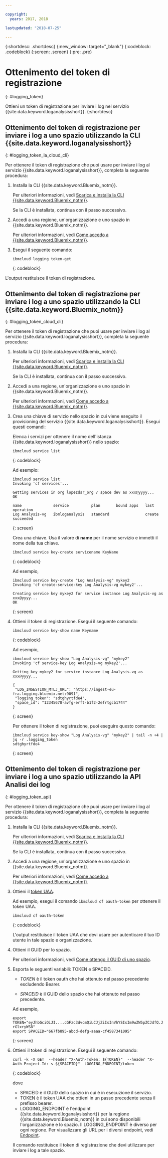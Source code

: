 ```yaml
---

copyright:
  years: 2017, 2018

lastupdated: "2018-07-25"

---
```


{:shortdesc: .shortdesc}
{:new_window: target="_blank"}
{:codeblock: .codeblock}
{:screen: .screen}
{:pre: .pre}


# Ottenimento del token di registrazione
{: #logging_token}

Ottieni un token di registrazione per inviare i log nel servizio {{site.data.keyword.loganalysisshort}}. 
{:shortdesc}


## Ottenimento del token di registrazione per inviare i log a uno spazio utilizzando la CLI {{site.data.keyword.loganalysisshort}} 
{: #logging_token_la_cloud_cli}

Per ottenere il token di registrazione che puoi usare per inviare i log al servizio {{site.data.keyword.loganalysisshort}}, completa la seguente procedura:

1. Installa la CLI {{site.data.keyword.Bluemix_notm}}.

   Per ulteriori informazioni, vedi [Scarica e installa la CLI {{site.data.keyword.Bluemix_notm}}](/docs/cli/index.html#overview).
   
   Se la CLI è installata, continua con il passo successivo.
    
2. Accedi a una regione, un'organizzazione e uno spazio in {{site.data.keyword.Bluemix_notm}}. 

    Per ulteriori informazioni, vedi [Come accedo a {{site.data.keyword.Bluemix_notm}}](/docs/services/CloudLogAnalysis/qa/cli_qa.html#login).
	
3. Esegui il seguente comando:

    ```
	ibmcloud logging token-get
	```
	{: codeblock}

L'output restituisce il token di registrazione.


## Ottenimento del token di registrazione per inviare i log a uno spazio utilizzando la CLI {{site.data.keyword.Bluemix_notm}} 
{: #logging_token_cloud_cli}

Per ottenere il token di registrazione che puoi usare per inviare i log al servizio {{site.data.keyword.loganalysisshort}}, completa la seguente procedura:

1. Installa la CLI {{site.data.keyword.Bluemix_notm}}.

   Per ulteriori informazioni, vedi [Scarica e installa la CLI {{site.data.keyword.Bluemix_notm}}](/docs/cli/index.html#overview).
   
   Se la CLI è installata, continua con il passo successivo.
    
2. Accedi a una regione, un'organizzazione e uno spazio in {{site.data.keyword.Bluemix_notm}}. 

    Per ulteriori informazioni, vedi [Come accedo a {{site.data.keyword.Bluemix_notm}}](/docs/services/CloudLogAnalysis/qa/cli_qa.html#login).
	
3. Crea una chiave di servizio nello spazio in cui viene eseguito il provisioning del servizio {{site.data.keyword.loganalysisshort}}. Esegui questi comandi:

    Elenca i servizi per ottenere il nome dell'istanza {{site.data.keyword.loganalysisshort}} nello spazio:
	
    ```
	ibmcloud service list
	```
	{: codeblock}
	
	Ad esempio:
	
	```
	ibmcloud service list
    Invoking 'cf services'...

    Getting services in org lopezdsr_org / space dev as xxx@yyyy...
    OK

    name              service          plan       bound apps   last operation
    Log Analysis-vg   ibmloganalysis   standard                create succeeded
    ```
	{: screen}
	
	Crea una chiave. Usa il valore di **name** per il nome servizio e immetti il nome della tua chiave.
	
	```
	ibmcloud service key-create servicename KeyName 
	```
	{: codeblock}
	
	Ad esempio,
	
	```
	ibmcloud service key-create "Log Analysis-vg" mykey2
    Invoking 'cf create-service-key Log Analysis-vg mykey2'...

    Creating service key mykey2 for service instance Log Analysis-vg as xxx@yyyy...
    OK
    ```
	{: screen}
	
4. Ottieni il token di registrazione. Esegui il seguente comando:
	
	```
	ibmcloud service key-show name Keyname
	```
	{: codeblock}
	
	Ad esempio, 
	
	```
	ibmcloud service key-show "Log Analysis-vg" "mykey2" 
    Invoking 'cf service-key Log Analysis-vg mykey2'...

    Getting key mykey2 for service instance Log Analysis-vg as xxx@yyyy...

    {
     "LOG_INGESTION_MTLJ_URL": "https://ingest-eu-fra.logging.bluemix.net:9091",
     "logging_token": "sdtghyrtfde4",
     "space_id": "12345678-avfg-erft-b1f2-2efrtgcb1744"
    }
    ```
	{: screen}
	
	Per ottenere il token di registrazione, puoi eseguire questo comando:
	
	```
	ibmcloud service key-show "Log Analysis-vg" "mykey2" | tail -n +4 | jq -r .logging_token
    sdtghyrtfde4
	```
	{: screen}


	
## Ottenimento del token di registrazione per inviare i log a uno spazio utilizzando la API Analisi dei log
{: #logging_token_api}


Per ottenere il token di registrazione che puoi usare per inviare i log al servizio {{site.data.keyword.loganalysisshort}}, completa la seguente procedura:

1. Installa la CLI {{site.data.keyword.Bluemix_notm}}.

   Per ulteriori informazioni, vedi [Scarica e installa la CLI {{site.data.keyword.Bluemix_notm}}](/docs/cli/index.html#overview).
   
   Se la CLI è installata, continua con il passo successivo.
    
2. Accedi a una regione, un'organizzazione e uno spazio in {{site.data.keyword.Bluemix_notm}}. 

    Per ulteriori informazioni, vedi [Come accedo a {{site.data.keyword.Bluemix_notm}}](/docs/services/CloudLogAnalysis/qa/cli_qa.html#login).
	
3. Ottieni il [token UAA](/docs/services/CloudLogAnalysis/security/auth_uaa.html#uaa_cli).

    Ad esempio, esegui il comando `ibmcloud cf oauth-token` per ottenere il token UAA.

    ```
	ibmcloud cf oauth-token
	```
	{: codeblock}
	
	L'output restituisce il token UAA che devi usare per autenticare il tuo ID utente in tale spazio e organizzazione.

4. Ottieni il GUID per lo spazio.

   Per ulteriori informazioni, vedi [Come ottengo il GUID di uno spazio](/docs/services/CloudLogAnalysis/qa/cli_qa.html#space_guid).  
	
5. Esporta le seguenti variabili: TOKEN e SPACEID.

    * *TOKEN* è il token oauth che hai ottenuto nel passo precedente escludendo Bearer.
	
	* *SPACEID* è il GUID dello spazio che hai ottenuto nel passo precedente. 
		
	Ad esempio,
	
	```
	export TOKEN="eyJhbGciOiJI....cGFzc3dvcmQiLCJjZiIsInVhYSIsIm9wZW5pZCJdfQ.JaoaVudG4jqjeXz6q3JQL_SJJfoIFvY8m-rGlxryWS8"
	export SPACEID="667fb895-abcd-defg-aaaa-cf4587341095"
	```
	{: screen}
	
6. Ottieni il token di registrazione. Esegui il seguente comando:
 
    ```
	curl -k -X GET  --header "X-Auth-Token: ${TOKEN}"  --header "X-Auth-Project-Id: s-${SPACEID}"  LOGGING_ENDPOINT/token
    ```
    {: codeblock}	
	
	dove
	* SPACEID è il GUID dello spazio in cui è in esecuzione il servizio.
	* TOKEN è il token UAA che ottieni in un passo precedente senza il prefisso bearer.
	* LOGGING_ENDPOINT è l'endpoint {{site.data.keyword.loganalysisshort}} per la regione {{site.data.keyword.Bluemix_notm}} in cui sono disponibili l'organizzazione e lo spazio. Il LOGGING_ENDPOINT è diverso per ogni regione. Per visualizzare gli URL per i diversi endpoint, vedi [Endpoint](/docs/services/CloudLogAnalysis/manage_logs.html#endpoints).
	
    Il comando restituisce il token di registrazione che devi utilizzare per inviare i log a tale spazio.
	

